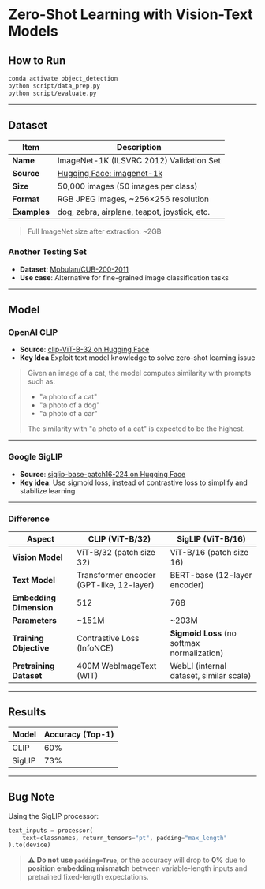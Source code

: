# Zero-Shot Learning with Vision-Text Models
## How to Run

```bash
conda activate object_detection
python script/data_prep.py
python script/evaluate.py
```

---

## Dataset

| Item         | Description                                                              |
| ------------ | ------------------------------------------------------------------------ |
| **Name**     | ImageNet-1K (ILSVRC 2012) Validation Set                                 |
| **Source**   | [Hugging Face: imagenet-1k](https://huggingface.co/datasets/imagenet-1k) |
| **Size**     | 50,000 images (50 images per class)                                      |
| **Format**   | RGB JPEG images, \~256×256 resolution                                    |
| **Examples** | dog, zebra, airplane, teapot, joystick, etc.                             |

> Full ImageNet size after extraction: \~2GB

### Another Testing Set

* **Dataset**: [Mobulan/CUB-200-2011](https://huggingface.co/datasets/Mobulan/CUB-200-2011)
* **Use case**: Alternative for fine-grained image classification tasks

---
## Model
### OpenAI CLIP

* **Source**: [clip-ViT-B-32 on Hugging Face](https://huggingface.co/sentence-transformers/clip-ViT-B-32)
* **Key Idea**
Exploit text model knowledge to solve zero-shot learning issue
> Given an image of a cat, the model computes similarity with prompts such as:
>
> * "a photo of a cat"
> * "a photo of a dog"
> * "a photo of a car"
>
> The similarity with "a photo of a cat" is expected to be the highest.

---

### Google SigLIP

* **Source**: [siglip-base-patch16-224 on Hugging Face](https://huggingface.co/google/siglip-base-patch16-224)
* **Key idea**: Use sigmoid loss, instead of contrastive loss to simplify and stabilize learning

---

### Difference

| Aspect                  | CLIP (ViT-B/32)                                            | SigLIP (ViT-B/16)                                       |
| ----------------------- | ---------------------------------------------------------- | ------------------------------------------------------- |
| **Vision Model**        | ViT-B/32 (patch size 32)                                   | ViT-B/16 (patch size 16)                                |
| **Text Model**          | Transformer encoder (GPT-like, 12-layer)                   | BERT-base (12-layer encoder)                            |
| **Embedding Dimension** | 512                                                        | 768                                                     |
| **Parameters**          | \~151M                                                     | \~203M                                                  |
| **Training Objective**  | Contrastive Loss (InfoNCE)                                 | **Sigmoid Loss** (no softmax normalization)             |
| **Pretraining Dataset** | 400M WebImageText (WIT)                                    | WebLI (internal dataset, similar scale)                 |

---

## Results

| Model  | Accuracy (Top-1) |
| ------ | -------------------------------- |
| CLIP   | 60%                              |
| SigLIP | 73%                              |

---

## Bug Note

Using the SigLIP processor:

```python
text_inputs = processor(
    text=classnames, return_tensors="pt", padding="max_length"
).to(device)
```

> ⚠️ **Do not use `padding=True`**, or the accuracy will drop to **0%** due to **position embedding mismatch** between variable-length inputs and pretrained fixed-length expectations.
